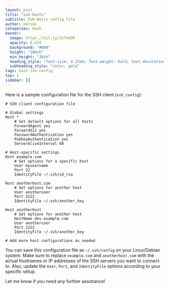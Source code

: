 ```yaml
---
layout: post
title: "ssh-hosts"
subtitle: SSH Hosts config file
author: m4rv4x
categories: bash
banner:
  image: https://bit.ly/3xTmdUP
  opacity: 0.618
  background: "#000"
  height: "100vh"
  min_height: "38vh"
  heading_style: "font-size: 4.25em; font-weight: bold; text-decoration: underline"
  subheading_style: "color: gold"
tags: bash ssh config
top: 1
sidebar: []
---
```


Here is a sample configuration file for the SSH client (`ssh_config`):

```
# SSH client configuration file

# Global settings
Host *
    # Set default options for all hosts
    ForwardAgent yes
    ForwardX11 yes
    PasswordAuthentication yes
    PubkeyAuthentication yes
    ServerAliveInterval 60

# Host-specific settings
Host example.com
    # Set options for a specific host
    User myusername
    Port 22
    IdentityFile ~/.ssh/id_rsa

Host anotherhost.com
    # Set options for another host
    User anotheruser
    Port 2222
    IdentityFile ~/.ssh/another_key

Host anotherhost
    # Set options for another host
    HostName dev.example.com
    User anotheruser
    Port 2222
    IdentityFile ~/.ssh/another_key

# Add more host configurations as needed
```

You can save this configuration file as `~/.ssh/config` on your Linux/Debian system. Make sure to replace `example.com` and `anotherhost.com` with the actual hostnames or IP addresses of the SSH servers you want to connect to. Also, update the `User`, `Port`, and `IdentityFile` options according to your specific setup.

Let me know if you need any further assistance!
